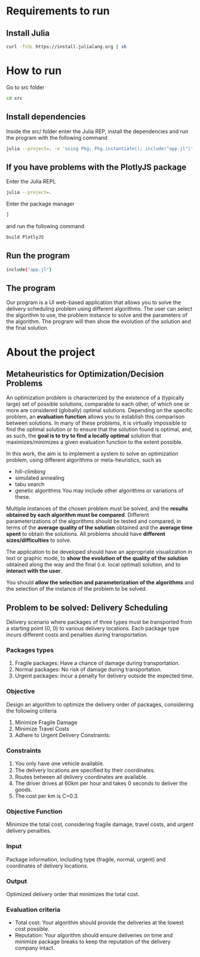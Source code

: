 # Requirements to run

## Install Julia
```bash
curl -fsSL https://install.julialang.org | sh
```

# How to run
Go to src folder
```bash
cd src
```

## Install dependencies
Inside the src/ folder enter the Julia REP, install the dependencies and run the program with the following command
```bash
julia --project=. -e 'using Pkg; Pkg.instantiate(); include("app.jl")'
```

## If you have problems with the PlotlyJS package
Enter the Julia REPL
```bash
julia --project=.
```

Enter the package manager
```julia
] 
```
and run the following command
```julia
build PlotlyJS
```

## Run the program
```bash
include("app.jl")
```

## The program
Our program is a UI web-based application that allows you to solve the delivery scheduling problem using different algorithms. The user can select the algorithm to use, the problem instance to solve and the parameters of the algorithm. The program will then show the evolution of the solution and the final solution.

# About the project

## Metaheuristics for Optimization/Decision Problems

An optimization problem is characterized by the existence of a (typically large) set of possible solutions, comparable to each other, of which one or more are considered (globally) optimal solutions. 
Depending on the specific problem, an **evaluation function** allows you to establish this comparison between solutions. In many of these problems, it is virtually impossible to find the optimal solution or to ensure that the solution found is optimal, and, as such, the **goal is to try to find a locally optimal** solution that maximizes/minimizes a given evaluation function to the extent possible. 

In this work, the aim is to implement a system to solve an optimization problem, using different algorithms or meta-heuristics, such as 
- hill-climbing
- simulated annealing
- tabu search
- genetic algorithms
You may include other algorithms or variations of these.

Multiple instances of the chosen problem must be solved, and the **results obtained by each algorithm must be compared**. 
Different parameterizations of the algorithms should be tested and compared, in terms of the **average quality of the solution** obtained and the **average time spent** to obtain the solutions. 
All problems should have **different sizes/difficulties** to solve. 

The application to be developed should have an appropriate visualization in text or graphic mode, to **show the evolution of the quality of the solution** obtained along the way and the final (i.e. local optimal) solution, and to **interact with the user**. 

You should **allow the selection and parameterization of the algorithms** and the selection of the instance of the problem to be solved.

## Problem to be solved: Delivery Scheduling
Delivery scenario where packages of three types must be transported from a starting point (0, 0) to various delivery locations. Each package type incurs different costs and penalties during transportation.

### Packages types
1. Fragile packages: Have a chance of damage during transportation.
2. Normal packages: No risk of damage during transportation.
3. Urgent packages: Incur a penalty for delivery outside the expected time.


### Objective
Design an algorithm to optimize the delivery order of packages, considering the following criteria

1. Minimize Fragile Damage
2. Minimize Travel Costs
3. Adhere to Urgent Delivery Constraints:

### Constraints
1. You only have one vehicle available.
2. The delivery locations are speciﬁed by their coordinates.
3. Routes between all delivery coordinates are available.
4. The driver drives at 60km per hour and takes 0 seconds to deliver the goods.
5. The cost per km is C=0.3.

### Objective Function
Minimize the total cost, considering fragile damage, travel costs, and urgent delivery
penalties.

### Input
Package information, including type (fragile, normal, urgent) and coordinates of
delivery locations.

### Output
Optimized delivery order that minimizes the total cost.

### Evaluation criteria
- Total cost: Your algorithm should provide the deliveries at the lowest cost possible.
- Reputation: Your algorithm should ensure deliveries on time and minimize package
breaks to keep the reputation of the delivery company intact.